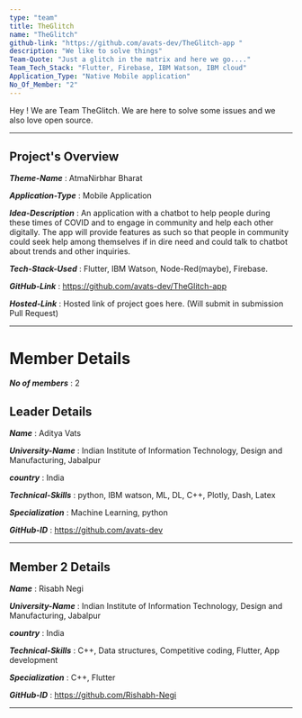 ```yaml
---
type: "team"                   
title: TheGlitch
name: "TheGlitch"
github-link: "https://github.com/avats-dev/TheGlitch-app "
description: "We like to solve things"
Team-Quote: "Just a glitch in the matrix and here we go...."
Team_Tech_Stack: "Flutter, Firebase, IBM Watson, IBM cloud"
Application_Type: "Native Mobile application"
No_Of_Member: "2"
---
```


Hey ! We are Team TheGlitch. We are here to solve some issues and we also love open source.

---

## Project's Overview

_**Theme-Name**_ : AtmaNirbhar Bharat

_**Application-Type**_ :   Mobile Application 

_**Idea-Description**_ :   An application with a chatbot to help people during these times of COVID and to engage in community and help each other digitally. The app will provide features as such so that people in community could seek help among themselves if in dire need and could talk to chatbot about trends and other inquiries.

_**Tech-Stack-Used**_ :   Flutter, IBM Watson, Node-Red(maybe), Firebase.

_**GitHub-Link**_ :   https://github.com/avats-dev/TheGlitch-app 

_**Hosted-Link**_ :    Hosted link of project goes here. (Will submit in submission Pull Request)

---

# Member Details

_**No of members**_ : 2

## Leader Details

_**Name**_ : Aditya Vats

_**University-Name**_ : Indian Institute of Information Technology, Design and Manufacturing, Jabalpur

_**country**_ : India
 
_**Technical-Skills**_ : python, IBM watson, ML, DL, C++, Plotly, Dash, Latex 

_**Specialization**_ : Machine Learning, python

_**GitHub-ID**_ : https://github.com/avats-dev 

---

## Member 2 Details

_**Name**_ : Risabh Negi

_**University-Name**_ : Indian Institute of Information Technology, Design and Manufacturing, Jabalpur 

_**country**_ : India
 
_**Technical-Skills**_ : C++, Data structures, Competitive coding, Flutter, App development 

_**Specialization**_ : C++, Flutter

_**GitHub-ID**_ : https://github.com/Rishabh-Negi

---
